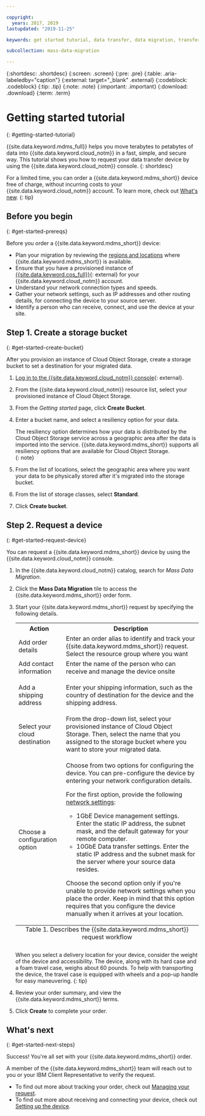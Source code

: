 ```yaml
---

copyright:
  years: 2017, 2019
lastupdated: "2019-11-25"

keywords: get started tutorial, data transfer, data migration, transfer data to cloud, migrate data, migrate data to cloud, Mass Data Migration

subcollection: mass-data-migration

---
```


{:shortdesc: .shortdesc}
{:screen: .screen}
{:pre: .pre}
{:table: .aria-labeledby="caption"}
{:external: target="_blank" .external}
{:codeblock: .codeblock}
{:tip: .tip}
{:note: .note}
{:important: .important}
{:download: .download}
{:term: .term}

# Getting started tutorial
{: #getting-started-tutorial}

{{site.data.keyword.mdms_full}} helps you move terabytes to petabytes of data into {{site.data.keyword.cloud_notm}} in a fast, simple, and secure way. This tutorial shows you how to request your data transfer device by using the {{site.data.keyword.cloud_notm}} console.
{: shortdesc}

For a limited time, you can order a {{site.data.keyword.mdms_short}} device free of charge, without incurring costs to your {{site.data.keyword.cloud_notm}} account. To learn more, check out [What's new](/docs/mass-data-migration?topic=mass-data-migration-releases).
{: tip}

## Before you begin
{: #get-started-prereqs}

Before you order a {{site.data.keyword.mdms_short}} device:

- Plan your migration by reviewing the [regions and locations](/docs/mass-data-migration?topic=mass-data-migration-regions) where {{site.data.keyword.mdms_short}} is available.
- Ensure that you have a provisioned instance of [{{site.data.keyword.cos_full}}](https://{DomainName}/catalog/services/cloud-object-storage){: external} for your {{site.data.keyword.cloud_notm}} account. 
- Understand your network connection types and speeds.
- Gather your network settings, such as IP addresses and other routing details, for connecting the device to your source server.
- Identify a person who can receive, connect, and use the device at your site.

## Step 1. Create a storage bucket
{: #get-started-create-bucket}

After you provision an instance of Cloud Object Storage, create a storage bucket to set a destination for your migrated data. 

1. [Log in to the {{site.data.keyword.cloud_notm}} console](https://{DomainName}/){: external}.
2. From the {{site.data.keyword.cloud_notm}} resource list, select your provisioned instance of Cloud Object Storage.
3. From the _Getting started_ page, click **Create Bucket**.
4. Enter a bucket name, and select a resiliency option for your data.
   
   The resiliency option determines how your data is distributed by the Cloud Object Storage service across a geographic area after the data is imported into the service. {{site.data.keyword.mdms_short}} supports all resiliency options that are available for Cloud Object Storage.  
   {: note}
5. From the list of locations, select the geographic area where you want your data to be physically stored after it's migrated into the storage bucket.
6. From the list of storage classes, select **Standard**.
7. Click **Create bucket**.

## Step 2. Request a device
{: #get-started-request-device}

You can request a {{site.data.keyword.mdms_short}} device by using the {{site.data.keyword.cloud_notm}} console.


1. In the {{site.data.keyword.cloud_notm}} catalog, search for _Mass Data Migration_.
2. Click the **Mass Data Migration** tile to access the {{site.data.keyword.mdms_short}} order form.
3. Start your {{site.data.keyword.mdms_short}} request by specifying the following details.

    <table>
      <tr>
        <th>Action</th>
        <th>Description</th>
      </tr>
      <tr>
        <td>Add order details</td>
        <td>Enter an order alias to identify and track your {{site.data.keyword.mdms_short}} request. Select the resource group where you want </td>
      </tr>
      <tr>
        <td>Add contact information</td>
        <td>Enter the name of the person who can receive and manage the device onsite</td>
      </tr>
      <tr>
        <td>Add a shipping address</td>
        <td>
          <p>Enter your shipping information, such as the country of destination for the device and the shipping address.</p>
        </td>
      </tr>
      <tr>
        <td>Select your cloud destination</td>
        <td>From the drop-down list, select your provisioned instance of Cloud Object Storage. Then, select the name that you assigned to the storage bucket where you want to store your migrated data.</td>
      </tr>
      <tr>
        <td>Choose a configuration option</td>
        <td>
          <p>Choose from two options for configuring the device. You can pre-configure the device by entering your network configuration details.</p>
          <p>For the first option, provide the following <a href="/docs/infrastructure/mass-data-migration?topic=mass-data-migration-device-overview#network-settings">network settings</a>:</p>
          <p>
            <ul>
              <li>1GbE Device management settings. Enter the static IP address, the subnet mask, and the default gateway for your remote computer.</li>
              <li>10GbE Data transfer settings. Enter the static IP address and the subnet mask for the server where your source data resides.</li>
            </ul>
          </p>
          <p class="important" data-content: "Important: ">Choose the second option only if you're unable to provide network settings when you place the order. Keep in mind that this option requires that you configure the device manually when it arrives at your location.</p>
        </td>
      </tr>
      <caption style="caption-side:bottom;">Table 1. Describes the {{site.data.keyword.mdms_short}} request workflow</caption>
    </table>

    When you select a delivery location for your device, consider the weight of the device and accessibility. The device, along with its hard case and a foam travel case, weighs about 60 pounds. To help with transporting the device, the travel case is equipped with wheels and a pop-up handle for easy maneuvering.
    {: tip}

4. Review your order summary, and view the {{site.data.keyword.mdms_short}} terms.
5. Click **Create** to complete your order. 

## What's next
{: #get-started-next-steps}

Success! You're all set with your {{site.data.keyword.mdms_short}} order.

A member of the {{site.data.keyword.mdms_short}} team will reach out to you or your IBM Client Representative to verify the request.

- To find out more about tracking your order, check out [Managing your request](/docs/mass-data-migration?topic=mass-data-migration-manage-request).
- To find out more about receiving and connecting your device, check out [Setting up the device](/docs/mass-data-migration?topic=mass-data-migration-device-overview).

